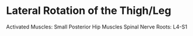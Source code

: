# Lateral Rotation of the Thigh/Leg

Activated Muscles: Small Posterior Hip Muscles
Spinal Nerve Roots: L4-S1